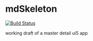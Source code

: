# mdSkeleton

[![Build Status](https://travis-ci.org/TobiasOetzel/mdSkeleton.svg?branch=master)](https://travis-ci.org/TobiasOetzel/mdSkeleton)

working draft of a master detail ui5 app
